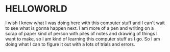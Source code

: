 # HELLOWORLD
I wish I knew what I was doing here with this computer stuff and I can't wait to see what is gonna happen next.  I am more of a pen and writing on a scrap of paper kind of person with piles of notes and drawing of things I want to make, so I am kind of learning this computer stuff as I go.  So I am doing what I can to figure it out with a lots of trials and errors.  
